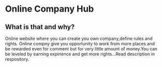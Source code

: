 # Online Company Hub
## What is that and why?
Online website where you can create you own company,define rules and rights.
Online compny give you opportunity to work from more places and be rewarded even for comment but for very little amount of money.You can be leveled by earning expirience and get more rights...Read description in respository.
